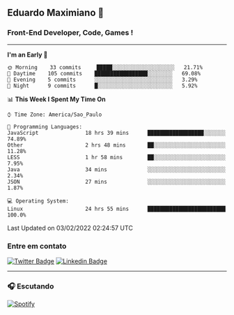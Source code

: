 ## Eduardo Maximiano 👋

### Front-End Developer, Code, Games !

---

<!--START_SECTION:waka-->
**I'm an Early 🐤** 

```text
🌞 Morning    33 commits     █████░░░░░░░░░░░░░░░░░░░░   21.71% 
🌆 Daytime    105 commits    █████████████████░░░░░░░░   69.08% 
🌃 Evening    5 commits      ░░░░░░░░░░░░░░░░░░░░░░░░░   3.29% 
🌙 Night      9 commits      █░░░░░░░░░░░░░░░░░░░░░░░░   5.92%

```


📊 **This Week I Spent My Time On** 

```text
⌚︎ Time Zone: America/Sao_Paulo

💬 Programming Languages: 
JavaScript               18 hrs 39 mins      ██████████████████░░░░░░░   74.89% 
Other                    2 hrs 48 mins       ██░░░░░░░░░░░░░░░░░░░░░░░   11.28% 
LESS                     1 hr 58 mins        ██░░░░░░░░░░░░░░░░░░░░░░░   7.95% 
Java                     34 mins             ░░░░░░░░░░░░░░░░░░░░░░░░░   2.34% 
JSON                     27 mins             ░░░░░░░░░░░░░░░░░░░░░░░░░   1.87%

💻 Operating System: 
Linux                    24 hrs 55 mins      █████████████████████████   100.0%

```


 Last Updated on 03/02/2022 02:24:57 UTC
<!--END_SECTION:waka-->

### Entre em contato

[![Twitter Badge](https://img.shields.io/badge/-@edmaxi-1ca0f1?style=flat-square&labelColor=1ca0f1&logo=twitter&logoColor=white&link=https://twitter.com/edmaxi)](https://twitter.com/edmaxi)
[![Linkedin Badge](https://img.shields.io/badge/-Eduardo_Maximiano-0077B5?style=flat-square&logo=Linkedin&logoColor=white&link=https://www.linkedin.com/in/maximiano-eduardo)](https://www.linkedin.com/in/maximiano-eduardo)

---

### 🎧 Escutando
[![Spotify](https://novatorem-sandy.vercel.app/api/spotify)](https://open.spotify.com/user/comgigo)
